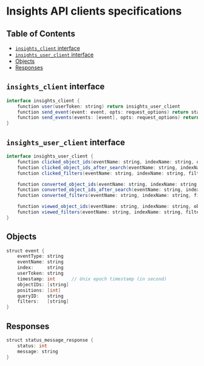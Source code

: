 # Insights API clients specifications

## Table of Contents

- [`insights_client` interface](#insights_client-interface)
- [`insights_user_client` interface](#insights_user_client-interface)
- [Objects](#objects)
- [Responses](#responses)

## `insights_client` interface

```java
interface insights_client {
    function user(userToken: string) return insights_user_client
    function send_event(event: event, opts: request_options) return status_message_response
    function send_events(events: [event], opts: request_options) return status_message_response
}
```

## `insights_user_client` interface

```java
interface insights_user_client {
    function clicked_object_ids(eventName: string, indexName: string, objectIDs: [string], opts: request_options) return status_message_response
    function clicked_object_ids_after_search(eventName: string, indexName: string, objectIDs: [string], positions: [int], queryID: string, opts: request_options) return status_message_response
    function clicked_filters(eventName: string, indexName: string, filters: [string], opts: request_options) return status_message_response

    function converted_object_ids(eventName: string, indexName: string, objectIDs: [string], opts: request_options) return status_message_response
    function converted_object_ids_after_search(eventName: string, indexName: string, objectIDs: [string], queryID: string, opts: request_options) return status_message_response
    function converted_filters(eventName: string, indexName: string, filters: [string], opts: request_options) return status_message_response

    function viewed_object_ids(eventName: string, indexName: string, objectIDs: [string], opts: request_options) return status_message_response
    function viewed_filters(eventName: string, indexName: string, filters: [string], opts: request_options) return status_message_response
}
```

## Objects

```java
struct event {
    eventType: string
    eventName: string
	index:     string
	userToken: string
	timestamp: int      // Unix epoch timestamp (in second)
	objectIDs: [string]
	positions: [int]
	queryID:   string
	filters:   [string]
}
```

## Responses

```java
struct status_message_response {
    status: int
    message: string
}
```
